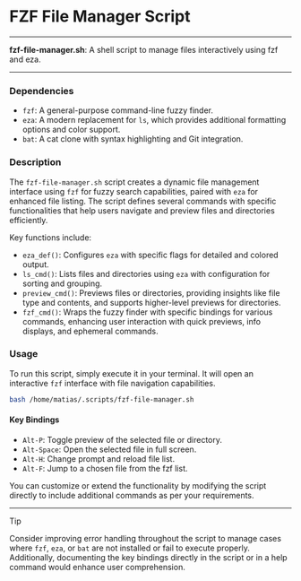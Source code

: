 # FZF File Manager Script

---

**fzf-file-manager.sh**: A shell script to manage files interactively using fzf and eza.

---

### Dependencies

- `fzf`: A general-purpose command-line fuzzy finder.
- `eza`: A modern replacement for `ls`, which provides additional formatting options and color support.
- `bat`: A cat clone with syntax highlighting and Git integration.

### Description

The `fzf-file-manager.sh` script creates a dynamic file management interface using `fzf` for fuzzy search capabilities, paired with `eza` for enhanced file listing. The script defines several commands with specific functionalities that help users navigate and preview files and directories efficiently.

Key functions include:

- `eza_def()`: Configures `eza` with specific flags for detailed and colored output.
- `ls_cmd()`: Lists files and directories using `eza` with configuration for sorting and grouping.
- `preview_cmd()`: Previews files or directories, providing insights like file type and contents, and supports higher-level previews for directories.
- `fzf_cmd()`: Wraps the fuzzy finder with specific bindings for various commands, enhancing user interaction with quick previews, info displays, and ephemeral commands.
  
### Usage

To run this script, simply execute it in your terminal. It will open an interactive `fzf` interface with file navigation capabilities.

```bash
bash /home/matias/.scripts/fzf-file-manager.sh
```

#### Key Bindings

- `Alt-P`: Toggle preview of the selected file or directory.
- `Alt-Space`: Open the selected file in full screen.
- `Alt-H`: Change prompt and reload file list.
- `Alt-F`: Jump to a chosen file from the fzf list.

You can customize or extend the functionality by modifying the script directly to include additional commands as per your requirements.

---

> [!TIP]  
> Consider improving error handling throughout the script to manage cases where `fzf`, `eza`, or `bat` are not installed or fail to execute properly. Additionally, documenting the key bindings directly in the script or in a help command would enhance user comprehension.
